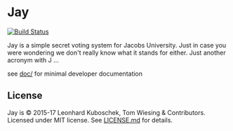 # Jay

[![Build Status](https://travis-ci.org/kuboschek/jay.svg?branch=prod)](https://travis-ci.org/kuboschek/jay)

Jay is a simple secret voting system for Jacobs University. Just in case you were wondering we don't really know what it stands for either. Just another acronym with J ...

see [doc/](doc) for minimal developer documentation

## License

Jay is &copy; 2015-17 Leonhard Kuboschek, Tom Wiesing & Contributors. Licensed under MIT license. See [LICENSE.md](LICENSE.md) for details.
